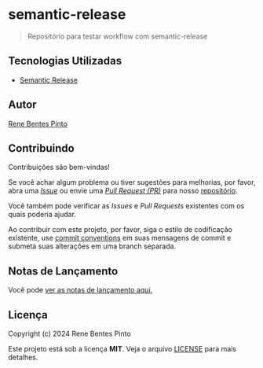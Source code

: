 # semantic-release

> Repositório para testar workflow com semantic-release

## Tecnologias Utilizadas

- [Semantic Release](https://github.com/semantic-release/semantic-release)

## Autor

[Rene Bentes Pinto](http://github.com/renebentes)

## Contribuindo

Contribuições são bem-vindas!

Se você achar algum problema ou tiver sugestões para melhorias, por favor, abra uma [_Issue_][issues] ou envie uma [_Pull Request (PR)_][pulls] para nosso [repositório][repo].

Você também pode verificar as _Issues_ e _Pull Requests_ existentes com os quais poderia ajudar.

Ao contribuir com este projeto, por favor, siga o estilo de codificação existente, use [commit conventions][commits] em suas mensagens de commit e submeta suas alterações em uma branch separada.

## Notas de Lançamento

Você pode [ver as notas de lançamento aqui.](CHANGELOG.md)

## Licença

Copyright (c) 2024 Rene Bentes Pinto

Este projeto está sob a licença **MIT**. Veja o arquivo [LICENSE](LICENSE) para mais detalhes.

[repo]: http://github.com/renebentes/repository
[issues]: ../../issues
[pulls]: ../../pulls
[commits]: https://www.conventionalcommits.org/en/v1.0.0/
